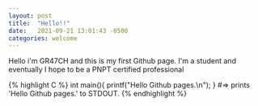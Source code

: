 ```yaml
---
layout: post
title:  "Hello!!"
date:   2021-09-21 13:01:43 -0500
categories: welcome
---
```

Hello i'm GR47CH and this is my first Github page.
I'm a student and eventually I hope to be a PNPT certified professional

{% highlight C %}
int main(){
	printf("Hello Github pages.\n");
}
#=> prints 'Hello Github pages.' to STDOUT.
{% endhighlight %}
